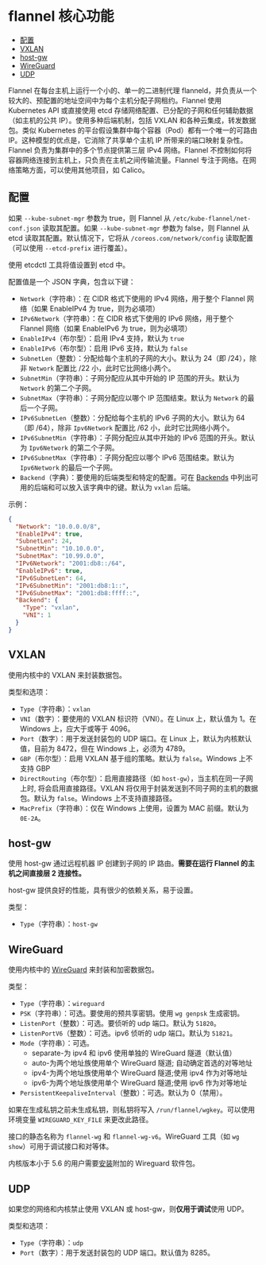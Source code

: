 # flannel 核心功能

<!-- TOC tocDepth:2..3 chapterDepth:2..6 -->

- [配置](#配置)
- [VXLAN](#vxlan)
- [host-gw](#host-gw)
- [WireGuard](#wireguard)
- [UDP](#udp)

<!-- /TOC -->

Flannel 在每台主机上运行一个小的、单一的二进制代理 flanneld，并负责从一个较大的、预配置的地址空间中为每个主机分配子网租约。Flannel 使用 Kubernetes API 或直接使用 etcd 存储网络配置、已分配的子网和任何辅助数据（如主机的公共 IP）。使用多种后端机制，包括 VXLAN 和各种云集成，转发数据包。类似 Kubernetes 的平台假设集群中每个容器（Pod）都有一个唯一的可路由 IP。这种模型的优点是，它消除了共享单个主机 IP 所带来的端口映射复杂性。Flannel 负责为集群中的多个节点提供第三层 IPv4 网络。Flannel 不控制如何将容器网络连接到主机上，只负责在主机之间传输流量。Flannel 专注于网络。在网络策略方面，可以使用其他项目，如 Calico。

## 配置

如果 `--kube-subnet-mgr` 参数为 true，则 Flannel 从 `/etc/kube-flannel/net-conf.json` 读取其配置。如果 `--kube-subnet-mgr` 参数为 false，则 Flannel 从 etcd 读取其配置。默认情况下，它将从 `/coreos.com/network/config` 读取配置（可以使用 `--etcd-prefix` 进行覆盖）。

使用 etcdctl 工具将值设置到 etcd 中。

配置值是一个 JSON 字典，包含以下键：

- `Network`（字符串）：在 CIDR 格式下使用的 IPv4 网络，用于整个 Flannel 网络（如果 EnableIPv4 为 true，则为必填项）
- `IPv6Network`（字符串）：在 CIDR 格式下使用的 IPv6 网络，用于整个 Flannel 网络（如果 EnableIPv6 为 true，则为必填项）
- `EnableIPv4`（布尔型）：启用 IPv4 支持，默认为 `true`
- `EnableIPv6`（布尔型）：启用 IPv6 支持，默认为 `false`
- `SubnetLen`（整数）：分配给每个主机的子网的大小。默认为 24（即 /24），除非 `Network` 配置比 /22 小，此时它比网络小两个。
- `SubnetMin`（字符串）：子网分配应从其中开始的 IP 范围的开头。默认为 `Network` 的第二个子网。
- `SubnetMax`（字符串）：子网分配应以哪个 IP 范围结束。默认为 `Network` 的最后一个子网。
- `IPv6SubnetLen`（整数）：分配给每个主机的 IPv6 子网的大小。默认为 64（即 /64），除非 `Ipv6Network` 配置比 /62 小，此时它比网络小两个。
- `IPv6SubnetMin`（字符串）：子网分配应从其中开始的 IPv6 范围的开头。默认为 `Ipv6Network` 的第二个子网。
- `IPv6SubnetMax`（字符串）：子网分配应以哪个 IPv6 范围结束。默认为 `Ipv6Network` 的最后一个子网。
- `Backend`（字典）：要使用的后端类型和特定的配置。可在 [Backends](https://github.com/flannel-io/flannel/blob/master/Documentation/backends.md) 中列出可用的后端和可以放入该字典中的键。默认为 `vxlan` 后端。

示例：

```json
{
  "Network": "10.0.0.0/8",
  "EnableIPv4": true,
  "SubnetLen": 24,
  "SubnetMin": "10.10.0.0",
  "SubnetMax": "10.99.0.0",
  "IPv6Network": "2001:db8::/64",
  "EnableIPv6": true,
  "IPv6SubnetLen": 64,
  "IPv6SubnetMin": "2001:db8:1::",
  "IPv6SubnetMax": "2001:db8:ffff::",
  "Backend": {
    "Type": "vxlan",
    "VNI": 1
  }
}
```

## VXLAN

使用内核中的 VXLAN 来封装数据包。

类型和选项：

- `Type`（字符串）：`vxlan`
- `VNI`（数字）：要使用的 VXLAN 标识符（VNI）。在 Linux 上，默认值为 1。在 Windows 上，应大于或等于 4096。
- `Port`（数字）：用于发送封装包的 UDP 端口。在 Linux 上，默认为内核默认值，目前为 8472，但在 Windows 上，必须为 4789。
- `GBP`（布尔型）：启用 VXLAN 基于组的策略。默认为 `false`。Windows 上不支持 GBP
- `DirectRouting`（布尔型）：启用直接路径（如 `host-gw`），当主机在同一子网上时, 将会启用直接路径。VXLAN 将仅用于封装发送到不同子网的主机的数据包。默认为 `false`。Windows 上不支持直接路径。
- `MacPrefix`（字符串）：仅在 Windows 上使用，设置为 MAC 前缀。默认为 `0E-2A`。

## host-gw

使用 host-gw 通过远程机器 IP 创建到子网的 IP 路由。**需要在运行 Flannel 的主机之间直接层 2 连接性。**

host-gw 提供良好的性能，具有很少的依赖关系，易于设置。

类型：

- `Type`（字符串）：`host-gw`

## WireGuard

使用内核中的 [WireGuard](https://www.wireguard.com/) 来封装和加密数据包。

类型：

- `Type`（字符串）：`wireguard`
- `PSK`（字符串）：可选。要使用的预共享密钥。使用 `wg genpsk` 生成密钥。
- `ListenPort`（整数）：可选。要侦听的 udp 端口。默认为 `51820`。
- `ListenPortV6`（整数）：可选。ipv6 侦听的 udp 端口。默认为 `51821`。
- `Mode`（字符串）：可选。
  - separate-为 ipv4 和 ipv6 使用单独的 WireGuard 隧道（默认值）
  - auto-为两个地址族使用单个 WireGuard 隧道; 自动确定首选的对等地址
  - ipv4-为两个地址族使用单个 WireGuard 隧道;使用 ipv4 作为对等地址
  - ipv6-为两个地址族使用单个 WireGuard 隧道;使用 ipv6 作为对等地址
- `PersistentKeepaliveInterval`（整数）：可选。默认为 0（禁用）。

如果在生成私钥之前未生成私钥，则私钥将写入 `/run/flannel/wgkey`。可以使用环境变量 `WIREGUARD_KEY_FILE` 来更改此路径。

接口的静态名称为 `flannel-wg` 和 `flannel-wg-v6`。WireGuard 工具（如 `wg show`）可用于调试接口和对等体。

内核版本小于 5.6 的用户需要[安装](https://www.wireguard.com/install/)附加的 Wireguard 软件包。

## UDP

如果您的网络和内核禁止使用 VXLAN 或 host-gw，则**仅用于调试**使用 UDP。

类型和选项：

- `Type`（字符串）：`udp`
- `Port`（数字）：用于发送封装包的 UDP 端口。默认值为 8285。
